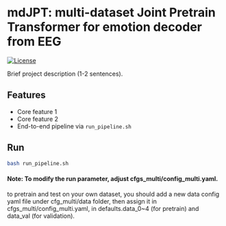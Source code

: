 # mdJPT: multi-dataset Joint Pretrain Transformer for emotion decoder from EEG

[![License](https://img.shields.io/badge/license-MIT-blue.svg)](LICENSE)

Brief project description (1-2 sentences).

## Features
- Core feature 1
- Core feature 2
- End-to-end pipeline via `run_pipeline.sh`

## Run
```bash
bash run_pipeline.sh
```

#### Note: To modify the run parameter, adjust cfgs_multi/config_multi.yaml.

to pretrain and test on your own dataset, you should add a new data config yaml file under cfg_multi/data folder, then assign it in cfgs_multi/config_multi.yaml, in defaults.data_0~4 (for pretrain) and data_val (for validation).
